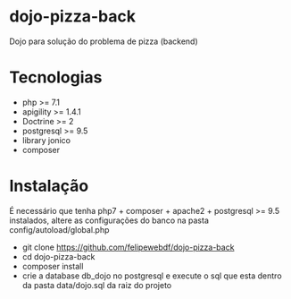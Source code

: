 # dojo-pizza-back
Dojo para solução do problema de pizza (backend)

# Tecnologias

 - php >= 7.1
 - apigility >= 1.4.1
 - Doctrine >= 2
 - postgresql >= 9.5
 - library jonico
 - composer
 
# Instalação

  É necessário que tenha php7 + composer + apache2 + postgresql >= 9.5 instalados, altere as configurações do banco na pasta config/autoload/global.php

 - git clone https://github.com/felipewebdf/dojo-pizza-back
 - cd dojo-pizza-back
 - composer install
 - crie a database db_dojo no postgresql e execute o sql que esta dentro da pasta data/dojo.sql da raiz do projeto
